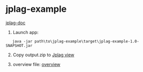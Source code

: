 # jplag-example
[jplag-doc](https://github.com/jplag/JPlag?tab=readme-ov-file)

1) Launch app:
```
   java -jar path\to\jplag-example\target\jplag-example-1.0-SNAPSHOT.jar
```

2) Copy output.zip to [Jplag view](https://jplag.github.io/JPlag/)

3) overview file: [overview](readme/overview.json)